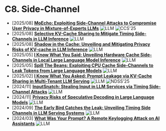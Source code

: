 # C8. Side-Channel
- [2025/08] **[MoEcho: Exploiting Side-Channel Attacks to Compromise User Privacy in Mixture-of-Experts LLMs](https://arxiv.org/abs/2508.15036)** ![LLM](https://img.shields.io/badge/LLM-589cf4) ![CCS'25](https://img.shields.io/badge/CCS'25-f1b800)
- [2025/08] **[Selective KV-Cache Sharing to Mitigate Timing Side-Channels in LLM Inference](https://arxiv.org/abs/2508.08438)** ![LLM](https://img.shields.io/badge/LLM-589cf4)
- [2025/08] **[Shadow in the Cache: Unveiling and Mitigating Privacy Risks of KV-cache in LLM Inference](https://arxiv.org/abs/2508.09442)** ![LLM](https://img.shields.io/badge/LLM-589cf4)
- [2025/05] **[I Know What You Said: Unveiling Hardware Cache Side-Channels in Local Large Language Model Inference](https://arxiv.org/abs/2505.06738)** ![LLM](https://img.shields.io/badge/LLM-589cf4)
- [2025/05] **[Spill The Beans: Exploiting CPU Cache Side-Channels to Leak Tokens from Large Language Models](https://arxiv.org/abs/2505.00817)** ![LLM](https://img.shields.io/badge/LLM-589cf4)
- [2025/02] **[I Know What You Asked: Prompt Leakage via KV-Cache Sharing in Multi-Tenant LLM Serving](https://www.ndss-symposium.org/ndss-paper/i-know-what-you-asked-prompt-leakage-via-kv-cache-sharing-in-multi-tenant-llm-serving/)** ![LLM](https://img.shields.io/badge/LLM-589cf4) ![NDSS'25](https://img.shields.io/badge/NDSS'25-f1b800)
- [2024/11] **[InputSnatch: Stealing Input in LLM Services via Timing Side-Channel Attacks](https://arxiv.org/abs/2411.18191)** ![LLM](https://img.shields.io/badge/LLM-589cf4)
- [2024/11] **[Privacy Risks of Speculative Decoding in Large Language Models](https://arxiv.org/abs/2411.01076)** ![LLM](https://img.shields.io/badge/LLM-589cf4)
- [2024/09] **[The Early Bird Catches the Leak: Unveiling Timing Side Channels in LLM Serving Systems](https://arxiv.org/abs/2409.20002)** ![LLM](https://img.shields.io/badge/LLM-589cf4)
- [2024/03] **[What Was Your Prompt? A Remote Keylogging Attack on AI Assistants](https://arxiv.org/abs/2403.09751)** ![LLM](https://img.shields.io/badge/LLM-589cf4)
